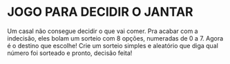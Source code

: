 # JOGO PARA DECIDIR O JANTAR

Um casal não consegue decidir o que vai comer. Pra acabar com a indecisão, eles bolam um sorteio com 8 opções, numeradas de 0 a 7. 
Agora é o destino que escolhe!
Crie um sorteio simples e aleatório que diga qual número foi sorteado e pronto, decisão feita!